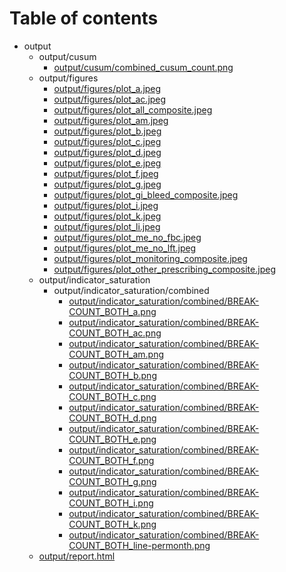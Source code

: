 # Table of contents

* output
  * output/cusum
    * [output/cusum/combined_cusum_count.png](output/cusum/combined_cusum_count.png)
  * output/figures
    * [output/figures/plot_a.jpeg](output/figures/plot_a.jpeg)
    * [output/figures/plot_ac.jpeg](output/figures/plot_ac.jpeg)
    * [output/figures/plot_all_composite.jpeg](output/figures/plot_all_composite.jpeg)
    * [output/figures/plot_am.jpeg](output/figures/plot_am.jpeg)
    * [output/figures/plot_b.jpeg](output/figures/plot_b.jpeg)
    * [output/figures/plot_c.jpeg](output/figures/plot_c.jpeg)
    * [output/figures/plot_d.jpeg](output/figures/plot_d.jpeg)
    * [output/figures/plot_e.jpeg](output/figures/plot_e.jpeg)
    * [output/figures/plot_f.jpeg](output/figures/plot_f.jpeg)
    * [output/figures/plot_g.jpeg](output/figures/plot_g.jpeg)
    * [output/figures/plot_gi_bleed_composite.jpeg](output/figures/plot_gi_bleed_composite.jpeg)
    * [output/figures/plot_i.jpeg](output/figures/plot_i.jpeg)
    * [output/figures/plot_k.jpeg](output/figures/plot_k.jpeg)
    * [output/figures/plot_li.jpeg](output/figures/plot_li.jpeg)
    * [output/figures/plot_me_no_fbc.jpeg](output/figures/plot_me_no_fbc.jpeg)
    * [output/figures/plot_me_no_lft.jpeg](output/figures/plot_me_no_lft.jpeg)
    * [output/figures/plot_monitoring_composite.jpeg](output/figures/plot_monitoring_composite.jpeg)
    * [output/figures/plot_other_prescribing_composite.jpeg](output/figures/plot_other_prescribing_composite.jpeg)
  * output/indicator_saturation
    * output/indicator_saturation/combined
      * [output/indicator_saturation/combined/BREAK-COUNT_BOTH_a.png](output/indicator_saturation/combined/BREAK-COUNT_BOTH_a.png)
      * [output/indicator_saturation/combined/BREAK-COUNT_BOTH_ac.png](output/indicator_saturation/combined/BREAK-COUNT_BOTH_ac.png)
      * [output/indicator_saturation/combined/BREAK-COUNT_BOTH_am.png](output/indicator_saturation/combined/BREAK-COUNT_BOTH_am.png)
      * [output/indicator_saturation/combined/BREAK-COUNT_BOTH_b.png](output/indicator_saturation/combined/BREAK-COUNT_BOTH_b.png)
      * [output/indicator_saturation/combined/BREAK-COUNT_BOTH_c.png](output/indicator_saturation/combined/BREAK-COUNT_BOTH_c.png)
      * [output/indicator_saturation/combined/BREAK-COUNT_BOTH_d.png](output/indicator_saturation/combined/BREAK-COUNT_BOTH_d.png)
      * [output/indicator_saturation/combined/BREAK-COUNT_BOTH_e.png](output/indicator_saturation/combined/BREAK-COUNT_BOTH_e.png)
      * [output/indicator_saturation/combined/BREAK-COUNT_BOTH_f.png](output/indicator_saturation/combined/BREAK-COUNT_BOTH_f.png)
      * [output/indicator_saturation/combined/BREAK-COUNT_BOTH_g.png](output/indicator_saturation/combined/BREAK-COUNT_BOTH_g.png)
      * [output/indicator_saturation/combined/BREAK-COUNT_BOTH_i.png](output/indicator_saturation/combined/BREAK-COUNT_BOTH_i.png)
      * [output/indicator_saturation/combined/BREAK-COUNT_BOTH_k.png](output/indicator_saturation/combined/BREAK-COUNT_BOTH_k.png)
      * [output/indicator_saturation/combined/BREAK-COUNT_BOTH_line-permonth.png](output/indicator_saturation/combined/BREAK-COUNT_BOTH_line-permonth.png)
  * [output/report.html](output/report.html)